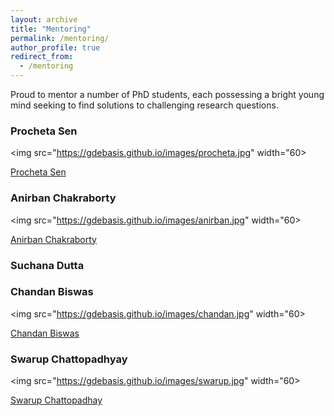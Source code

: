 ```yaml
---
layout: archive
title: "Mentoring"
permalink: /mentoring/
author_profile: true
redirect_from:
  - /mentoring
---
```


Proud to mentor a number of PhD students, each possessing a bright young mind seeking to find solutions to challenging research questions.

### Procheta Sen

<img src="https://gdebasis.github.io/images/procheta.jpg" width="60>

[Procheta Sen](https://www.computing.dcu.ie/~sprocheta/)

### Anirban Chakraborty

<img src="https://gdebasis.github.io/images/anirban.jpg" width="60>

[Anirban Chakraborty](https://www.scss.tcd.ie/~achakrab/)

### Suchana Dutta


### Chandan Biswas

<img src="https://gdebasis.github.io/images/chandan.jpg" width="60>

[Chandan Biswas](https://scholar.google.co.in/citations?user=W2JbsRQAAAAJ&hl=en)

### Swarup Chattopadhyay

<img src="https://gdebasis.github.io/images/swarup.jpg" width="60>

[Swarup Chattopadhay](https://scholar.google.co.in/citations?hl=en&user=7PI1amoAAAAJ)

